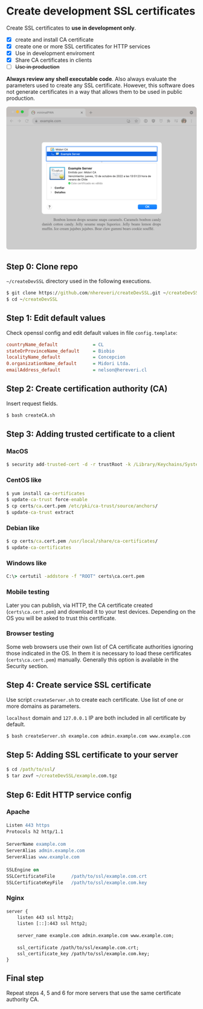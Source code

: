 # Create development SSL certificates

Create SSL certificates to **use in development only**.

- [x] create and install CA certificate
- [x] create one or more SSL certificates for HTTP services
- [x] Use in development enviroment
- [x] Share CA certificates in clients
- [ ] ~~Use in production~~

**Always review any shell executable code**. Also always evaluate the parameters used to create any SSL certificate. However, this software does not generate certificates in a way that allows them to be used in public production.

![Working SSL certificate](screenshot.png)

## Step 0: Clone repo

`~/createDevSSL` directory used in the following executions.

```cmd
$ git clone https://github.com/nhereveri/createDevSSL.git ~/createDevSSL
$ cd ~/createDevSSL
```

## Step 1: Edit default values

Check openssl config and edit default values in file `config.template`:

```ini
countryName_default             = CL
stateOrProvinceName_default     = Biobio
localityName_default            = Concepcion
0.organizationName_default      = Midori Ltda.
emailAddress_default            = nelson@hereveri.cl
```

## Step 2: Create certification authority (CA)

Insert request fields.

```cmd
$ bash createCA.sh
```

## Step 3: Adding trusted certificate to a client

### MacOS
```cmd
$ security add-trusted-cert -d -r trustRoot -k /Library/Keychains/System.keychain certs/ca.cert.pem
```

### CentOS like

```cmd
$ yum install ca-certificates
$ update-ca-trust force-enable
$ cp certs/ca.cert.pem /etc/pki/ca-trust/source/anchors/
$ update-ca-trust extract
```

### Debian like

```cmd
$ cp certs/ca.cert.pem /usr/local/share/ca-certificates/
$ update-ca-certificates
```

### Windows like

```cmd
C:\> certutil -addstore -f "ROOT" certs\ca.cert.pem
```

### Mobile testing

Later you can publish, via HTTP, the CA certificate created (`certs\ca.cert.pem`) and download it to your test devices. Depending on the OS you will be asked to trust this certificate.

### Browser testing

Some web browsers use their own list of CA certificate authorities ignoring those indicated in the OS. In them it is necessary to load these certificates (`certs\ca.cert.pem`) manually. Generally this option is available in the Security section.

## Step 4: Create service SSL certificate

Use script `createServer.sh` to create each certificate. Use list of one or more domains as parameters.

`localhost` domain and `127.0.0.1` IP are both included in all certificate by default.

```cmd
$ bash createServer.sh example.com admin.example.com www.example.com
```

## Step 5: Adding SSL certificate to your server

```cmd
$ cd /path/to/ssl/
$ tar zxvf ~/createDevSSL/example.com.tgz
```

## Step 6: Edit HTTP service config

### Apache

```apache
Listen 443 https
Protocols h2 http/1.1

ServerName example.com
ServerAlias admin.example.com
ServerAlias www.example.com

SSLEngine on
SSLCertificateFile      /path/to/ssl/example.com.crt
SSLCertificateKeyFile   /path/to/ssl/example.com.key
```

### Nginx

```nginx
server {
    listen 443 ssl http2;
    listen [::]:443 ssl http2;

    server_name example.com admin.example.com www.example.com;

    ssl_certificate /path/to/ssl/example.com.crt;
    ssl_certificate_key /path/to/ssl/example.com.key;
}
```

## Final step

Repeat steps 4, 5 and 6 for more servers that use the same certificate authority CA.
